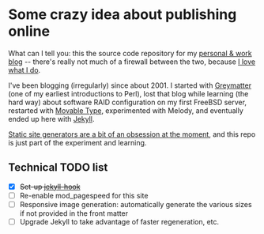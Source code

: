 # Some crazy idea about publishing online

What can I tell you: this the source code repository for my [personal & work blog](http://phillipadsmith.com/) -- there's really not much of a firewall between the two, because [I love what I do](http://phillipadsmith.com/about/). 

I've been blogging (irregularly) since about 2001. I started with [Greymatter](https://en.wikipedia.org/wiki/Greymatter_(software)) (one of my earliest introductions to Perl), lost that blog while learning (the hard way) about software RAID configuration on my first FreeBSD server, restarted with [Movable Type](https://en.wikipedia.org/wiki/Movable_Type), experimented with Melody, and eventually ended up here with [Jekyll](http://jekyllrb.com/). 

[Static site generators are a bit of an obsession at the moment](http://phillipadsmith.com/tag/staticnewsapps/), and this repo is just part of the experiment and learning.

## Technical TODO list

* [x] ~~Set-up [jekyll-hook](https://github.com/developmentseed/jekyll-hook)~~
* [ ] Re-enable mod_pagespeed for this site
* [ ] Responsive image generation: automatically generate the various sizes if not provided in the front matter
* [ ] Upgrade Jekyll to take advantage of faster regeneration, etc.
